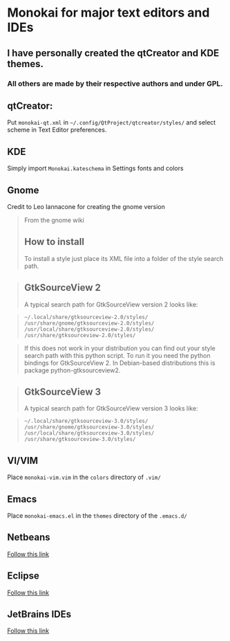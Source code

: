 # Monokai for major text editors and IDEs

## I have personally created the qtCreator and KDE themes.

### All others are made by their respective authors and under GPL.
## qtCreator:
Put `monokai-qt.xml` in `~/.config/QtProject/qtcreator/styles/` and select scheme in Text Editor preferences.

## KDE
Simply import `Monokai.kateschema` in Settings fonts and colors

## Gnome
Credit to Leo Iannacone for creating the gnome version

> From the gnome wiki
> ## How to install
> To install a style just place its XML file into a folder of the style search path.

> ## GtkSourceView 2
> A typical search path for GtkSourceView version 2 looks like:

> `~/.local/share/gtksourceview-2.0/styles/`
> `/usr/share/gnome/gtksourceview-2.0/styles/`
> `/usr/local/share/gtksourceview-2.0/styles/`
> `/usr/share/gtksourceview-2.0/styles/`

> If this does not work in your distribution you can find out your style search path with this python script. To run it you need the python bindings for GtkSourceView 2. In Debian-based distributions this is package python-gtksourceview2.

> ## GtkSourceView 3
> A typical search path for GtkSourceView version 3 looks like:

> `~/.local/share/gtksourceview-3.0/styles/`
> `/usr/share/gnome/gtksourceview-3.0/styles/`
> `/usr/local/share/gtksourceview-3.0/styles/`
> `/usr/share/gtksourceview-3.0/styles/`

## VI/VIM
 Place `monokai-vim.vim` in the `colors` directory of `.vim/`

## Emacs
Place `monokai-emacs.el` in the `themes` directory of the `.emacs.d/`

## Netbeans
[Follow this link](http://plugins.netbeans.org/plugin/55859/sublime-monokai-theme-for-netbeans-8)

## Eclipse
[Follow this link](http://www.eclipsecolorthemes.org/?view=theme&id=66)

## JetBrains IDEs
[Follow this link](https://darekkay.com/2014/11/23/monokai-theme-intellij/)
